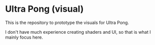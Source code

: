 # Ultra Pong (visual)

This is the repository to prototype the visuals for Ultra Pong.

I don't have much experience creating shaders and UI, so that is what I mainly focus here.
